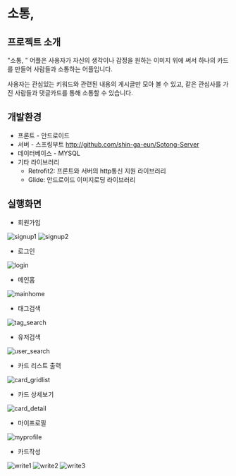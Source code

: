 # 소통,

## 프로젝트 소개

 "소통, " 어플은 사용자가 자신의 생각이나 감정을 원하는 이미지 위에 써서 하나의 카드를 만들어 사람들과 소통하는 어플입니다.
 
 사용자는 관심있는 키워드와 관련된 내용의 게시글만 모아 볼 수 있고, 같은 관심사를 가진 사람들과 댓글카드를 통해 소통할 수 있습니다.
 

## 개발환경

* 프론트 - 안드로이드
* 서버 - 스프링부트 http://github.com/shin-ga-eun/Sotong-Server
* 데이터베이스 -  MYSQL
* 기타 라이브러리
  - Retrofit2: 프론트와 서버의 http통신 지원 라이브러리
  - Glide: 안드로이드 이미지로딩 라이브러리


 ## 실행화면
 
 * 회원가입
 
 ![signup1](./image/sotong_image/signup1.jpg)
 ![signup2](./image/sotong_image/signup2.jpg)
 
 * 로그인
 
 ![login](./image/sotong_image/login.jpg)
 
 * 메인홈
 
 ![mainhome](./image/sotong_image/mainhome.jpg)
 
 * 태그검색
 
 ![tag_search](./image/sotong_image/tag_search.jpg)
 
 * 유저검색
 
 ![user_search](./image/sotong_image/user_search.jpg)
 
 * 카드 리스트 출력
 
 ![card_gridlist](./image/sotong_image/card_gridlist.jpg)
 
 * 카드 상세보기
 
 ![card_detail](./image/sotong_image/card_detail.jpg)
 
 * 마이프로필
 
 ![myprofile](./image/sotong_image/myprofile.jpg)
 
 * 카드작성
 
 ![write1](./image/sotong_image/write1.jpg)
 ![write2](./image/sotong_image/write2.jpg)
 ![write3](./image/sotong_image/write3.jpg)
